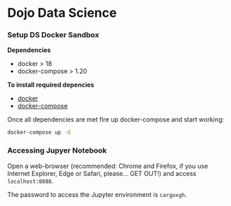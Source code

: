 # Dojo Data Science


### Setup DS Docker Sandbox 

**Dependencies**
- docker > 18
- docker-compose > 1.20

**To install required depencies**
- [docker](https://docs.docker.com/install/)
- [docker-compose](https://docs.docker.com/compose/install/)

Once all dependencies are met fire up docker-compose and start working:

```bash
docker-compose up -d
```

### Accessing Jupyer Notebook

Open a web-browser (recommended: Chrome and Firefox, if you use Internet Explorer, Edge or Safari, please... GET OUT!) and access `localhost:8888`.

The password to access the Jupyter environment is `cargoxgh`.